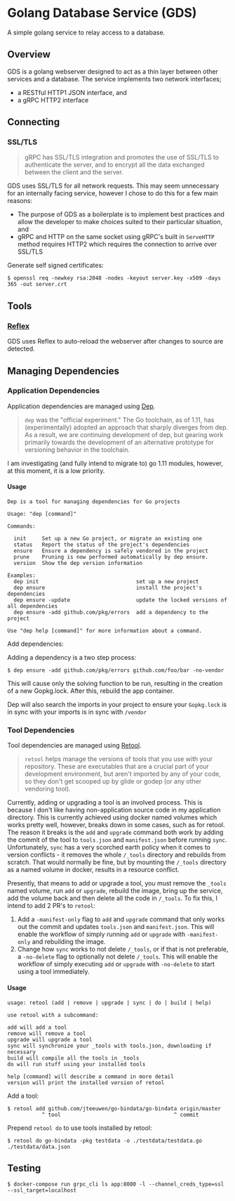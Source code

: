 # Golang Database Service (GDS)

A simple golang service to relay access to a database.

## Overview

GDS is a golang webserver designed to act as a thin layer between other services and a database. The service implements two network interfaces;

- a RESTful HTTP1 JSON interface, and
- a gRPC HTTP2 interface

## Connecting

### SSL/TLS

> gRPC has SSL/TLS integration and promotes the use of SSL/TLS to authenticate the server, and to encrypt all the data exchanged between the client and the server.

GDS uses SSL/TLS for all network requests. This may seem unnecessary for an internally facing service, however I chose to do this for a few main reasons:

- The purpose of GDS as a boilerplate is to implement best practices and allow the developer to make choices suited to their particular situation, and
- gRPC and HTTP on the same socket using gRPC's built in `ServeHTTP` method requires HTTP2 which requires the connection to arrive over SSL/TLS

Generate self signed certificates:

    $ openssl req -newkey rsa:2048 -nodes -keyout server.key -x509 -days 365 -out server.crt

## Tools

### [Reflex](https://github.com/cespare/reflex)

GDS uses Reflex to auto-reload the webserver after changes to source are detected. 

## Managing Dependencies

### Application Dependencies

Application dependencies are managed using [Dep](https://github.com/golang/dep).

> `dep` was the "official experiment." The Go toolchain, as of 1.11, has (experimentally) adopted an approach that sharply diverges from dep. As a result, we are continuing development of dep, but gearing work primarily towards the development of an alternative prototype for versioning behavior in the toolchain.

I am investigating (and fully intend to migrate to) go 1.11 modules, however, at this moment, it is a low priority.

#### Usage

```
Dep is a tool for managing dependencies for Go projects

Usage: "dep [command]"

Commands:

  init     Set up a new Go project, or migrate an existing one
  status   Report the status of the project's dependencies
  ensure   Ensure a dependency is safely vendored in the project
  prune    Pruning is now performed automatically by dep ensure.
  version  Show the dep version information

Examples:
  dep init                               set up a new project
  dep ensure                             install the project's dependencies
  dep ensure -update                     update the locked versions of all dependencies
  dep ensure -add github.com/pkg/errors  add a dependency to the project

Use "dep help [command]" for more information about a command.
```

Add dependencies:

Adding a dependency is a two step process:

    $ dep ensure -add github.com/pkg/errors github.com/foo/bar -no-vendor

This will cause only the solving function to be run, resulting in the creation of a new Gopkg.lock. After this, rebuild the app container.

Dep will also search the imports in your project to ensure your `Gopkg.lock` is in sync with your imports is in sync with `/vendor`

### Tool Dependencies

Tool dependencies are managed using [Retool](https://github.com/twitchtv/retool).

> `retool` helps manage the versions of tools that you use with your repository. These are executables that are a crucial part of your development environment, but aren't imported by any of your code, so they don't get scooped up by glide or godep (or any other vendoring tool).

Currently, adding or upgrading a tool is an involved process. This is because I don't like having non-application source code in my application directory. This is currently achieved using docker named volumes which works pretty well, however, breaks down in some cases, such as for retool. The reason it breaks is the `add` and `upgrade` command both work by adding the commit of the tool to `tools.json` and `manifest.json` before running `sync`. Unfortunately, `sync` has a very scorched earth policy when it comes to version conflicts - it removes the whole `/_tools` directory and rebuilds from scratch. That would normally be fine, but by mounting the `/_tools` directory as a named volume in docker, results in a resource conflict.

Presently, that means to add or upgrade a tool, you must remove the `_tools` named volume, run `add` or `upgrade`, rebuild the image, bring up the service, add the volume back and then delete all the code in `/_tools`. To fix this, I intend to add 2 PR's to `retool`:

1. Add a `-manifest-only` flag to `add` and `upgrade` command that only works out the commit and updates `tools.json` and `manifest.json`. This will enable the workflow of simply running `add` or `upgrade` with `-manifest-only` and rebuilding the image.
2. Change how `sync` works to not delete `/_tools`, or if that is not preferable, a `-no-delete` flag to optionally not delete `/_tools`. This will enable the workflow of simply executing `add` or `upgrade` with `-no-delete` to start using a tool immediately.

#### Usage

```
usage: retool (add | remove | upgrade | sync | do | build | help)

use retool with a subcommand:

add will add a tool
remove will remove a tool
upgrade will upgrade a tool
sync will synchronize your _tools with tools.json, downloading if necessary
build will compile all the tools in _tools
do will run stuff using your installed tools

help [command] will describe a command in more detail
version will print the installed version of retool
```

Add a tool:

    $ retool add github.com/jteeuwen/go-bindata/go-bindata origin/master
               ^ tool                                    ^ commit

Prepend `retool do` to use tools installed by retool:

    $ retool do go-bindata -pkg testdata -o ./testdata/testdata.go ./testdata/data.json

## Testing

    $ docker-compose run grpc_cli ls app:8080 -l --channel_creds_type=ssl --ssl_target=localhost

    
